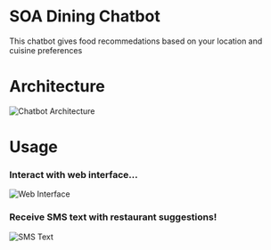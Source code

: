 # SOA Dining Chatbot
This chatbot gives food recommedations based on your location and cuisine preferences

# Architecture
![Chatbot Architecture](https://coms-6998-hw-1-jaz2130.s3.amazonaws.com/Screen+Shot+2020-02-24+at+8.07.52+PM.png)

# Usage
### Interact with web interface...
![Web Interface](https://coms-6998-hw-1-jaz2130.s3.amazonaws.com/Screen+Shot+2020-03-22+at+8.09.11+PM.png)

### Receive SMS text with restaurant suggestions!
![SMS Text](https://coms-6998-hw-1-jaz2130.s3.amazonaws.com/Screen+Shot+2020-03-22+at+8.03.42+PM.png)
